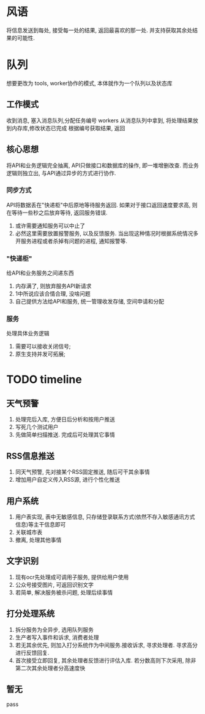 # 风语
将信息发送到每处, 接受每一处的结果, 返回最喜欢的那一处. 并支持获取其余处结果的可能性.

# 队列
想要更改为 tools, worker协作的模式, 本体就作为一个队列以及状态库

## 工作模式
收到消息, 塞入消息队列,分配任务编号
workers 从消息队列中拿到, 将处理结果放到内存库,修改状态已完成
根据编号获取结果, 返回


## 核心思想
将API和业务逻辑完全抽离, API只做接口和数据库的操作, 即一堆增删改查. 而业务逻辑则独立出, 与API通过异步的方式进行协作.

### 同步方式
API将数据丢在"快递柜"中后原地等待服务返回. 如果对于接口返回速度要求高, 则在等待一些秒之后放弃等待, 返回服务错误.

1. 或许需要通知服务可以中止了
2. 必然这里需要放置报警服务, 以及反馈服务. 当出现这种情况时根据系统情况多开服务进程或者杀掉有问题的进程, 通知报警等.

### "快递柜"
给API和业务服务之间递东西

1. 内存满了, 则放弃服务API新请求
2. 1中所说应该合情合理, 没啥问题
3. 自己提供方法给API和服务, 统一管理收发存储, 空间申请和分配

### 服务
处理具体业务逻辑

1. 需要可以接收关闭信号;
2. 原生支持并发可拓展;


# TODO timeline

## 天气预警
1. 处理完后入库, 方便日后分析和按用户推送
2. 写死几个测试用户
3. 先做简单扫描推送. 完成后可处理其它事情

## RSS信息推送
1. 同天气预警, 先对接某个RSS固定推送, 随后可干其余事情
2. 增加用户自定义传入RSS源, 进行个性化推送

## 用户系统
1. 用户表实现, 表中无敏感信息, 只存储登录联系方式(依然不存入敏感通讯方式信息)等主干信息即可
2. 关联城市表
3. 撤离, 处理其他事情

## 文字识别
1. 现有ocr先处理成可调用子服务, 提供给用户使用
2. 公众号接受图片, 可返回识别文字
3. 若简单, 解决服务被杀问题, 处理后续事情

## 打分处理系统
1. 拆分服务为全异步, 选用队列服务
2. 生产者写入事件和诉求, 消费者处理
3. 若无其余优先, 则加入打分系统作为中间服务.接收诉求, 寻求处理者. 寻求高分进行反馈回复.
4. 首次接受立即回复, 其余处理者反馈进行评估入库. 若分数高则下次采用, 除非第二次其余处理者分高速度快

##  暂无
pass
